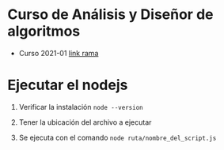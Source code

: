 # Curso de Análisis y Diseñor de algoritmos

- Curso 2021-01 [link rama](https://github.com/saurmo/analisis-algoritmos/tree/curso-2021-1)

# Ejecutar el nodejs

1. Verificar la instalación
   `node --version`

2. Tener la ubicación del archivo a ejecutar

3. Se ejecuta con el comando
   `node ruta/nombre_del_script.js`

